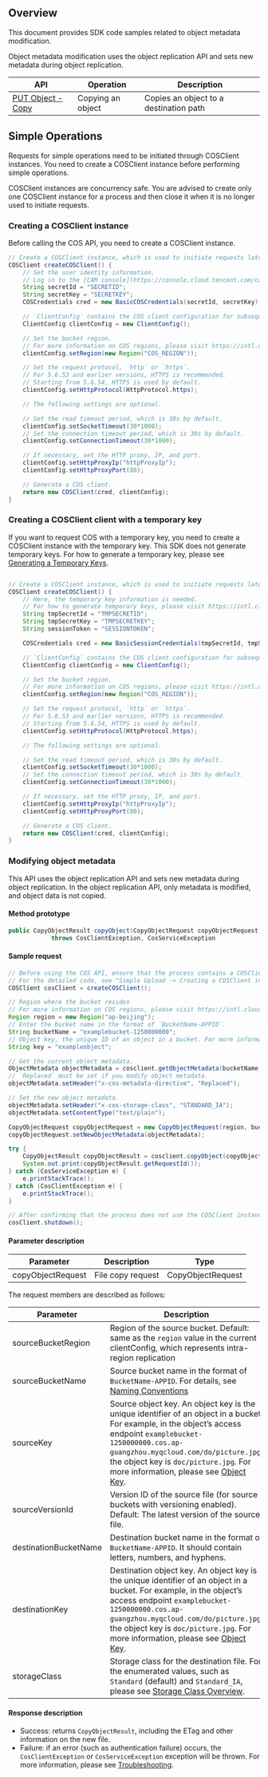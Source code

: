 ## Overview

This document provides SDK code samples related to object metadata modification.

Object metadata modification uses the object replication API and sets new metadata during object replication.

| API | Operation | Description |
| ------------------------------------------------------------ | -------------- | ----------------------------------------- |
| [PUT Object - Copy](https://intl.cloud.tencent.com/document/product/436/10881) | Copying an object | Copies an object to a destination path |

## Simple Operations

Requests for simple operations need to be initiated through COSClient instances. You need to create a COSClient instance before performing simple operations.

COSClient instances are concurrency safe. You are advised to create only one COSClient instance for a process and then close it when it is no longer used to initiate requests.

### Creating a COSClient instance

Before calling the COS API, you need to create a COSClient instance.

```java
// Create a COSClient instance, which is used to initiate requests later.
COSClient createCOSClient() {
    // Set the user identity information.
    // Log in to the [CAM console](https://console.cloud.tencent.com/cam/capi) to view and manage the `SecretId` and `SecretKey` of your project.
    String secretId = "SECRETID";
    String secretKey = "SECRETKEY";
    COSCredentials cred = new BasicCOSCredentials(secretId, secretKey);

    // `ClientConfig` contains the COS client configuration for subsequent COS requests.
    ClientConfig clientConfig = new ClientConfig();

    // Set the bucket region.
    // For more information on COS regions, please visit https://intl.cloud.tencent.com/document/product/436/6224.
    clientConfig.setRegion(new Region("COS_REGION"));

    // Set the request protocol, `http` or `https`.
    // For 5.6.53 and earlier versions, HTTPS is recommended.
    // Starting from 5.6.54, HTTPS is used by default.
    clientConfig.setHttpProtocol(HttpProtocol.https);

    // The following settings are optional.

    // Set the read timeout period, which is 30s by default.
    clientConfig.setSocketTimeout(30*1000);
    // Set the connection timeout period, which is 30s by default.
    clientConfig.setConnectionTimeout(30*1000);

    // If necessary, set the HTTP proxy, IP, and port.
    clientConfig.setHttpProxyIp("httpProxyIp");
    clientConfig.setHttpProxyPort(80);

    // Generate a COS client.
    return new COSClient(cred, clientConfig);
}
```

### Creating a COSClient client with a temporary key

If you want to request COS with a temporary key, you need to create a COSClient instance with the temporary key.
This SDK does not generate temporary keys. For how to generate a temporary key, please see [Generating a Temporary Keys](https://intl.cloud.tencent.com/document/product/436/14048#cos-sts-sdk).

```java

// Create a COSClient instance, which is used to initiate requests later.
COSClient createCOSClient() {
    // Here, the temporary key information is needed.
    // For how to generate temporary keys, please visit https://intl.cloud.tencent.com/document/product/436/14048.
    String tmpSecretId = "TMPSECRETID";
    String tmpSecretKey = "TMPSECRETKEY";
    String sessionToken = "SESSIONTOKEN";

    COSCredentials cred = new BasicSessionCredentials(tmpSecretId, tmpSecretKey, sessionToken);

    // `ClientConfig` contains the COS client configuration for subsequent COS requests.
    ClientConfig clientConfig = new ClientConfig();

    // Set the bucket region.
    // For more information on COS regions, please visit https://intl.cloud.tencent.com/document/product/436/6224.
    clientConfig.setRegion(new Region("COS_REGION"));

    // Set the request protocol, `http` or `https`.
    // For 5.6.53 and earlier versions, HTTPS is recommended.
    // Starting from 5.6.54, HTTPS is used by default.
    clientConfig.setHttpProtocol(HttpProtocol.https);

    // The following settings are optional.

    // Set the read timeout period, which is 30s by default.
    clientConfig.setSocketTimeout(30*1000);
    // Set the connection timeout period, which is 30s by default.
    clientConfig.setConnectionTimeout(30*1000);

    // If necessary, set the HTTP proxy, IP, and port.
    clientConfig.setHttpProxyIp("httpProxyIp");
    clientConfig.setHttpProxyPort(80);

    // Generate a COS client.
    return new COSClient(cred, clientConfig);
}
```

### Modifying object metadata

This API uses the object replication API and sets new metadata during object replication. In the object replication API, only metadata is modified, and object data is not copied.

#### Method prototype

```java
public CopyObjectResult copyObject(CopyObjectRequest copyObjectRequest)
            throws CosClientException, CosServiceException
```

#### Sample request

```java
// Before using the COS API, ensure that the process contains a COSClient instance. If such an instance does not exist, create one.
// For the detailed code, see "Simple Upload -> Creating a COSClient instance" on the current page.
COSClient cosClient = createCOSClient();

// Region where the bucket resides
// For more information on COS regions, please visit https://intl.cloud.tencent.com/document/product/436/6224.
Region region = new Region("ap-beijing");
// Enter the bucket name in the format of `BucketName-APPID`.
String bucketName = "examplebucket-1250000000";
// Object key, the unique ID of an object in a bucket. For more information, please see [Object Key](https://intl.cloud.tencent.com/document/product/436/13324).
String key = "exampleobject";

// Get the current object metadata.
ObjectMetadata objectMetadata = cosclient.getObjectMetadata(bucketName, key);
// `Replaced` must be set if you modify object metadata.
objectMetadata.setHeader("x-cos-metadata-directive", "Replaced");

// Set the new object metadata.
objectMetadata.setHeader("x-cos-storage-class", "STANDARD_IA");
objectMetadata.setContentType("text/plain");

CopyObjectRequest copyObjectRequest = new CopyObjectRequest(region, bucketName, key, bucketName, key);
copyObjectRequest.setNewObjectMetadata(objectMetadata);

try {
    CopyObjectResult copyObjectResult = cosclient.copyObject(copyObjectRequest);
    System.out.print(copyObjectResult.getRequestId());
} catch (CosServiceException e) {
    e.printStackTrace();
} catch (CosClientException e) {
    e.printStackTrace();
}

// After confirming that the process does not use the COSClient instance anymore, close it.
cosClient.shutdown();
```

#### Parameter description

| Parameter | Description | Type |
| ----------------- | ------------ | ----------------- |
| copyObjectRequest | File copy request | CopyObjectRequest |

The request members are described as follows:

| Parameter | Description | Type |
| --------------------- | ------------------------------------------------------------ | ------ |
| sourceBucketRegion | Region of the source bucket. Default: same as the `region` value in the current clientConfig, which represents intra-region replication | String |
| sourceBucketName | Source bucket name in the format of `BucketName-APPID`. For details, see [Naming Conventions](https://intl.cloud.tencent.com/document/product/436/13312) | String |
| sourceKey | Source object key. An object key is the unique identifier of an object in a bucket. For example, in the object’s access endpoint `examplebucket-1250000000.cos.ap-guangzhou.myqcloud.com/do/picture.jpg`, the object key is `doc/picture.jpg`. For more information, please see [Object Key](https://intl.cloud.tencent.com/document/product/436/13324). | String |
| sourceVersionId | Version ID of the source file (for source buckets with versioning enabled). Default: The latest version of the source file. | String |
| destinationBucketName | Destination bucket name in the format of `BucketName-APPID`. It should contain letters, numbers, and hyphens. | String |
| destinationKey | Destination object key. An object key is the unique identifier of an object in a bucket. For example, in the object’s access endpoint `examplebucket-1250000000.cos.ap-guangzhou.myqcloud.com/do/picture.jpg`, the object key is `doc/picture.jpg`. For more information, please see [Object Key](https://intl.cloud.tencent.com/document/product/436/13324). | String |
| storageClass | Storage class for the destination file. For the enumerated values, such as `Standard` (default) and `Standard_IA`, please see [Storage Class Overview](https://intl.cloud.tencent.com/document/product/436/30925). | String |

#### Response description

- Success: returns `CopyObjectResult`, including the ETag and other information on the new file.
- Failure: if an error (such as authentication failure) occurs, the `CosClientException` or `CosServiceException` exception will be thrown. For more information, please see [Troubleshooting](https://intl.cloud.tencent.com/document/product/436/31537).
